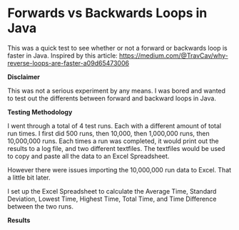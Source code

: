 # Forwards vs Backwards Loops in Java
This was a quick test to see whether or not a forward or backwards loop is faster in Java. Inspired by this article: https://medium.com/@TravCav/why-reverse-loops-are-faster-a09d65473006

**Disclaimer**

This was not a serious experiment by any means. I was bored and wanted to test out the differents between forward and backward loops in Java.

**Testing Methodology**

I went through a total of 4 test runs. Each with a different amount of total run times. I first did 500 runs, then 10,000, then 1,000,000 runs, then 10,000,000 runs. Each times a run was completed, it would print out the results to a log file, and two different textfiles. The textfiles would be used to copy and paste all the data to an Excel Spreadsheet. 

However there were issues importing the 10,000,000 run data to Excel. That a little bit later.

I set up the Excel Spreadsheet to calculate the Average Time, Standard Deviation, Lowest Time, Highest Time, Total Time, and Time Difference between the two runs.

**Results**

